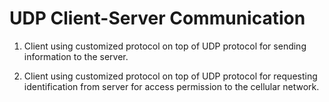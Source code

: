 # UDP Client-Server Communication

1. Client using customized protocol on top of UDP protocol for sending information to the server.

2. Client using customized protocol on top of UDP protocol for requesting identification from server for access permission to the cellular network.

